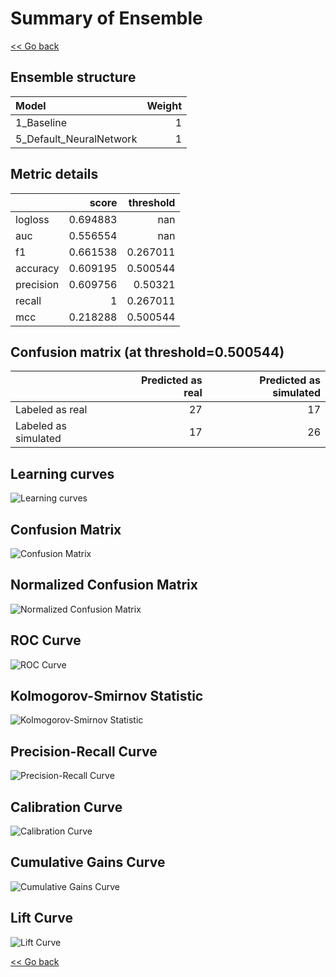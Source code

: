 # Summary of Ensemble

[<< Go back](../README.md)


## Ensemble structure
| Model                   |   Weight |
|:------------------------|---------:|
| 1_Baseline              |        1 |
| 5_Default_NeuralNetwork |        1 |

## Metric details
|           |    score |   threshold |
|:----------|---------:|------------:|
| logloss   | 0.694883 |  nan        |
| auc       | 0.556554 |  nan        |
| f1        | 0.661538 |    0.267011 |
| accuracy  | 0.609195 |    0.500544 |
| precision | 0.609756 |    0.50321  |
| recall    | 1        |    0.267011 |
| mcc       | 0.218288 |    0.500544 |


## Confusion matrix (at threshold=0.500544)
|                      |   Predicted as real |   Predicted as simulated |
|:---------------------|--------------------:|-------------------------:|
| Labeled as real      |                  27 |                       17 |
| Labeled as simulated |                  17 |                       26 |

## Learning curves
![Learning curves](learning_curves.png)
## Confusion Matrix

![Confusion Matrix](confusion_matrix.png)


## Normalized Confusion Matrix

![Normalized Confusion Matrix](confusion_matrix_normalized.png)


## ROC Curve

![ROC Curve](roc_curve.png)


## Kolmogorov-Smirnov Statistic

![Kolmogorov-Smirnov Statistic](ks_statistic.png)


## Precision-Recall Curve

![Precision-Recall Curve](precision_recall_curve.png)


## Calibration Curve

![Calibration Curve](calibration_curve_curve.png)


## Cumulative Gains Curve

![Cumulative Gains Curve](cumulative_gains_curve.png)


## Lift Curve

![Lift Curve](lift_curve.png)



[<< Go back](../README.md)
